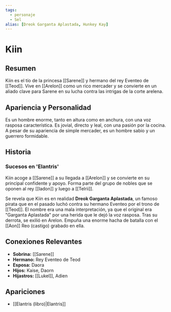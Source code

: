 ```yaml
---
tags:
  - personaje
  - Sel
alias: [Dreok Garganta Aplastada, Hunkey Kay]
---
```


# Kiin

## Resumen
Kiin es el tío de la princesa [[Sarene]] y hermano del rey Eventeo de [[Teod]]. Vive en [[Arelon]] como un rico mercader y se convierte en un aliado clave para Sarene en su lucha contra las intrigas de la corte arelena.

## Apariencia y Personalidad
Es un hombre enorme, tanto en altura como en anchura, con una voz rasposa característica. Es jovial, directo y leal, con una pasión por la cocina. A pesar de su apariencia de simple mercader, es un hombre sabio y un guerrero formidable.

## Historia
### Sucesos en 'Elantris'
Kiin acoge a [[Sarene]] a su llegada a [[Arelon]] y se convierte en su principal confidente y apoyo. Forma parte del grupo de nobles que se oponen al rey [[Iadon]] y luego a [[Telrii]].

Se revela que Kiin es en realidad **Dreok Garganta Aplastada**, un famoso pirata que en el pasado luchó contra su hermano Eventeo por el trono de [[Teod]]. El nombre era una mala interpretación, ya que el original era "Garganta Aplastada" por una herida que le dejó la voz rasposa. Tras su derrota, se exilió en Arelon. Empuña una enorme hacha de batalla con el [[Aon]] Reo (castigo) grabado en ella.

## Conexiones Relevantes
* **Sobrina:** [[Sarene]]
* **Hermano:** Rey Eventeo de Teod
* **Esposa:** Daora
* **Hijos:** Kaise, Daorn
* **Hijastros:** [[Lukel]], Adien

## Apariciones
* [[Elantris (libro)|Elantris]]
